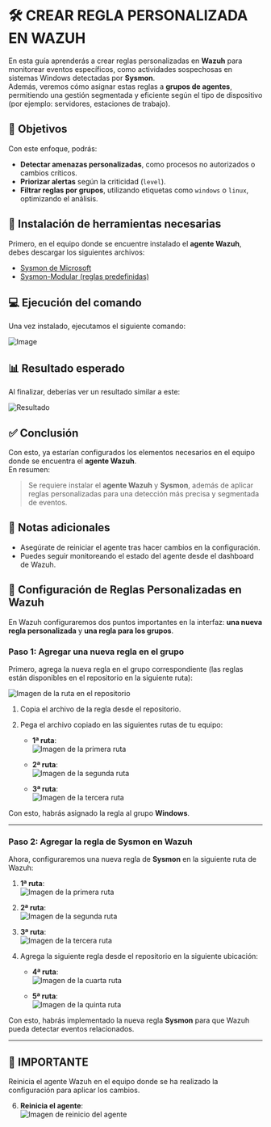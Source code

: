 # 🛠️ CREAR REGLA PERSONALIZADA EN WAZUH

En esta guía aprenderás a crear reglas personalizadas en **Wazuh** para monitorear eventos específicos, como actividades sospechosas en sistemas Windows detectadas por **Sysmon**.  
Además, veremos cómo asignar estas reglas a **grupos de agentes**, permitiendo una gestión segmentada y eficiente según el tipo de dispositivo (por ejemplo: servidores, estaciones de trabajo).



## 🎯 Objetivos

Con este enfoque, podrás:

- **Detectar amenazas personalizadas**, como procesos no autorizados o cambios críticos.
- **Priorizar alertas** según la criticidad (`level`).
- **Filtrar reglas por grupos**, utilizando etiquetas como `windows` o `linux`, optimizando el análisis.



## 🔧 Instalación de herramientas necesarias

Primero, en el equipo donde se encuentre instalado el **agente Wazuh**, debes descargar los siguientes archivos:

- [Sysmon de Microsoft](https://learn.microsoft.com/en-us/sysinternals/downloads/sysmon)
- [Sysmon-Modular (reglas predefinidas)](https://github.com/olafhartong/sysmon-modular)



## 💻 Ejecución del comando

Una vez instalado, ejecutamos el siguiente comando:

![Image](https://github.com/user-attachments/assets/29d34f98-288e-497d-94d0-583914ac0a35)



## 📊 Resultado esperado

Al finalizar, deberías ver un resultado similar a este:

![Resultado](https://user-images.githubusercontent.com/123456789/imagename2.png)



## ✅ Conclusión

Con esto, ya estarían configurados los elementos necesarios en el equipo donde se encuentra el **agente Wazuh**.  
En resumen:

> Se requiere instalar el **agente Wazuh** y **Sysmon**, además de aplicar reglas personalizadas para una detección más precisa y segmentada de eventos.



## 📌 Notas adicionales

- Asegúrate de reiniciar el agente tras hacer cambios en la configuración.
- Puedes seguir monitoreando el estado del agente desde el dashboard de Wazuh.



## 📌 Configuración de Reglas Personalizadas en Wazuh

En Wazuh configuraremos dos puntos importantes en la interfaz: **una nueva regla personalizada** y **una regla para los grupos**.

### Paso 1: Agregar una nueva regla en el grupo

Primero, agrega la nueva regla en el grupo correspondiente (las reglas están disponibles en el repositorio en la siguiente ruta):

![Imagen de la ruta en el repositorio](https://github.com/user-attachments/assets/aa31a0de-f486-423b-a5a0-652ba1e3d3fd)

1. Copia el archivo de la regla desde el repositorio.

2. Pega el archivo copiado en las siguientes rutas de tu equipo:

   - **1ª ruta**:  
     ![Imagen de la primera ruta](https://github.com/user-attachments/assets/b748570e-ce3b-40fe-8bc1-31b20c71e951)

   - **2ª ruta**:  
     ![Imagen de la segunda ruta](https://github.com/user-attachments/assets/4a7bcc7e-3444-47ac-b0bd-95bf84c4a369)

   - **3ª ruta**:  
     ![Imagen de la tercera ruta](https://github.com/user-attachments/assets/9aaf5fed-5568-41d0-b03e-c942d034bad9)

Con esto, habrás asignado la regla al grupo **Windows**.

---

### Paso 2: Agregar la regla de Sysmon en Wazuh

Ahora, configuraremos una nueva regla de **Sysmon** en la siguiente ruta de Wazuh:

1. **1ª ruta**:  
   ![Imagen de la primera ruta](https://github.com/user-attachments/assets/5c00ff8d-c772-45d2-a234-2812bee18966)

2. **2ª ruta**:  
   ![Imagen de la segunda ruta](https://github.com/user-attachments/assets/fff191b9-4a78-4d34-ba7b-1089959540ba)

3. **3ª ruta**:  
   ![Imagen de la tercera ruta](https://github.com/user-attachments/assets/9d0b40a4-1b7a-4699-b2d2-e1b6e486ba15)

4. Agrega la siguiente regla desde el repositorio en la siguiente ubicación:

   - **4ª ruta**:  
     ![Imagen de la cuarta ruta](https://github.com/user-attachments/assets/058b778f-dbc9-4369-9979-addc05275e7d)

   - **5ª ruta**:  
     ![Imagen de la quinta ruta](https://github.com/user-attachments/assets/ddd7820d-3cff-4fc6-b0ad-5484b97ea4b3)

Con esto, habrás implementado la nueva regla **Sysmon** para que Wazuh pueda detectar eventos relacionados.

---

## 🔑 IMPORTANTE

Reinicia el agente Wazuh en el equipo donde se ha realizado la configuración para aplicar los cambios.

6. **Reinicia el agente**:  
   ![Imagen de reinicio del agente](https://github.com/user-attachments/assets/d61510fa-e08c-4740-bb69-5648a6ad36c4)
